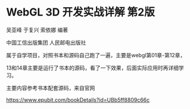 # WebGL 3D 开发实战详解   第2版

吴亚峰 于复兴 索依娜 编著

中国工信出版集团  人民邮电出版社
 
属于自学项目，对照书本和源码自己跑了一遍，主要是webgl第01章-第12章，

13和14章主要是运行了书本的源码，看了一下效果，后面实际应用时再详细学习。

主要内容参考书本配套源码，来自官网

https://www.epubit.com/bookDetails?id=UBb5ff8809c66c